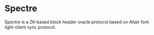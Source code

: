 # Spectre
Spectre is a ZK-based block header oracle protocol based on Altair fork light-client sync protocol.
